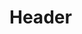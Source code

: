 <!-- TITLE: Henry Sylvester Williams -->
<!-- SUBTITLE: A quick summary of Henry Sylvester Williams -->

# Header
